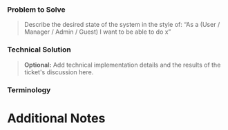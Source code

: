 ### Problem to Solve
> Describe the desired state of the system in the style of:
> “As a (User / Manager / Admin / Guest) I want to be able to do x”


### Technical Solution
> **Optional:** Add technical implementation details and the results of the ticket's discussion here.


### Terminology



Additional Notes
=====================
